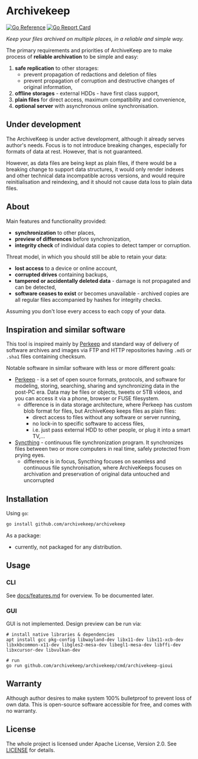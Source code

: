 Archivekeep
===========

[![Go Reference](https://pkg.go.dev/badge/github.com/archivekeep/archivekeep.svg)](https://pkg.go.dev/github.com/archivekeep/archivekeep)
[![Go Report Card](https://goreportcard.com/badge/github.com/archivekeep/archivekeep)](https://goreportcard.com/report/github.com/archivekeep/archivekeep)

_Keep your files archived on multiple places, in a reliable and simple way._

The primary requirements and priorities of ArchiveKeep are to make process of **reliable archivation** to be simple and easy:

1. **safe replication** to other storages:
    - prevent propagation of redactions and deletion of files
    - prevent propagation of corruption and destructive changes of original information, 
2. **offline storages** - external HDDs - have first class support,
3. **plain files** for direct access, maximum compatibility and convenience,
4. **optional server** with asynchronous online synchronisation.

## Under development

The ArchiveKeep is under active development, although it already serves author's needs. Focus is to not introduce breaking changes, especially for formats of data at rest. However, that is not guaranteed.

However, as data files are being kept as plain files, if there would be a breaking change to support data structures, it would only render indexes and other technical data incompatible across versions, and would require reinitialisation and reindexing, and it should not cause data loss to plain data files.

## About

Main features and functionality provided:

- **synchronization** to other places,
- **preview of differences** before synchronization,
- **integrity check** of individual data copies to detect tamper or corruption.

Threat model, in which you should still be able to retain your data:

- **lost access** to a device or online account,
- **corrupted drives** containing backups,
- **tampered or accidentally deleted data** - damage is not propagated and can be detected,
- **software ceases to exist** or becomes unavailable - archived copies are all regular files accompanied by hashes for integrity checks.

Assuming you don't lose every access to each copy of your data.

## Inspiration and similar software

This tool is inspired mainly by [Perkeep] and standard way of delivery of software archives and images via FTP and HTTP repositories having `.md5` or `.sha1` files containing checksum.

Notable software in similar software with less or more different goals:

- [Perkeep] - is a set of open source formats, protocols, and software for modeling, storing, searching, sharing and synchronizing data in the post-PC era. Data may be files or objects, tweets or 5TB videos, and you can access it via a phone, browser or FUSE filesystem. 
  - difference is in data storage architecture, where Perkeep has custom blob format for files, but ArchiveKeep keeps files as plain files:
    - direct access to files without any software or server running,
    - no lock-in to specific software to access files,
    - i.e. just pass external HDD to other people, or plug it into a smart TV,... 
- [Syncthing] - continuous file synchronization program. It synchronizes files between two or more computers in real time, safely protected from prying eyes.
  - difference is in focus, Syncthing focuses on seamless and continuous file synchronisation, where ArchiveKeeps focuses on archivation and preservation of original data untouched and uncorrupted  

## Installation

Using `go`:

```bash
go install github.com/archivekeep/archivekeep
```

As a package:

- currently, not packaged for any distribution.

## Usage

### CLI

See [docs/features.md](docs/content/about/features/index.md) for overview. To be documented later.

### GUI

GUI is not implemented. Design preview can be run via:

```shell
# install native libraries & dependencies
apt install gcc pkg-config libwayland-dev libx11-dev libx11-xcb-dev libxkbcommon-x11-dev libgles2-mesa-dev libegl1-mesa-dev libffi-dev libxcursor-dev libvulkan-dev

# run
go run github.com/archivekeep/archivekeep/cmd/archivekeep-gioui
```

## Warranty

Although author desires to make system 100% bulletproof to prevent loss of own data. This is open-source software accessible for free, and comes with no warranty.

## License

The whole project is licensed under Apache License, Version 2.0. See [LICENSE](LICENSE) for details.

[Perkeep]: https://perkeep.org/
[Syncthing]: https://syncthing.net/
